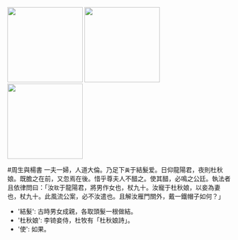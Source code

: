 [//]: # (scanned texts)
<img src="http://library.ctext.org/s1890343/s1890343_0126.png" width="170">
<img src="http://library.ctext.org/s1890343/s1890343_0125.png" width="170">
<img src="http://library.ctext.org/s1890343/s1890343_0124.png" width="170">

[//]: # (texts)
#周生與楊書
一夫一婦，人道大倫。乃足下`黃`于結髮爱。日仰龍陽君，夜則杜秋娘。既膽之在前，又忽焉在後。惜乎尊夫人不醋之。使其醋，必鳴之公廷。執法者且依律問曰：「汝`耽`于龍陽君，將男作女也，杖九十。汝寵于杜秋娘，以妾為妻也，杖九十。此風流公案，必不汝遣也。且解汝雁門關外，戴一鐵帽子如何？」

- '結髮': 古時男女成親，各取頭髮一根做結。
- '杜秋娘': 李锜妾侍，杜牧有「杜秋娘詩」。
- '使': 如果。 
